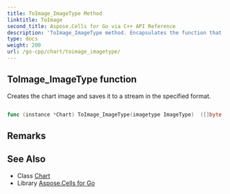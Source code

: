 ```yaml
---
title: ToImage_ImageType Method 
linktitle: ToImage
second_title: Aspose.Cells for Go via C++ API Reference
description: 'ToImage_ImageType method. Encapsulates the function that represents toimage in Go.'
type: docs
weight: 200
url: /go-cpp/chart/toimage_imagetype/
---
```


## ToImage_ImageType function

Creates the chart image and saves it to a stream in the specified format.

```go

func (instance *Chart) ToImage_ImageType(imagetype ImageType)  ([]byte,  error) 

```

## Remarks


## See Also

* Class [Chart](../)
* Library [Aspose.Cells for Go](../../)
